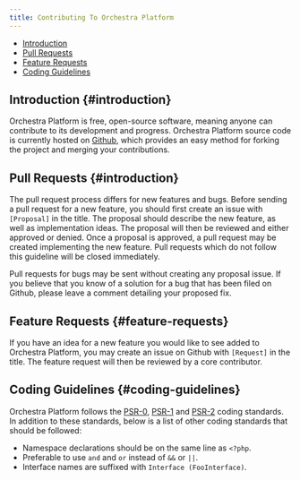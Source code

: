 ```yaml
---
title: Contributing To Orchestra Platform
---
```


* [Introduction](#introduction)
* [Pull Requests](#pull-requests)
* [Feature Requests](#feature-requests)
* [Coding Guidelines](#coding-guidelines)

## Introduction {#introduction}

Orchestra Platform is free, open-source software, meaning anyone can contribute to its development and progress. Orchestra Platform source code is currently hosted on [Github](https://github.com), which provides an easy method for forking the project and merging your contributions.

## Pull Requests {#introduction}

The pull request process differs for new features and bugs. Before sending a pull request for a new feature, you should first create an issue with `[Proposal]` in the title. The proposal should describe the new feature, as well as implementation ideas. The proposal will then be reviewed and either approved or denied. Once a proposal is approved, a pull request may be created implementing the new feature. Pull requests which do not follow this guideline will be closed immediately.

Pull requests for bugs may be sent without creating any proposal issue. If you believe that you know of a solution for a bug that has been filed on Github, please leave a comment detailing your proposed fix.

## Feature Requests {#feature-requests}

If you have an idea for a new feature you would like to see added to Orchestra Platform, you may create an issue on Github with `[Request]` in the title. The feature request will then be reviewed by a core contributor.

## Coding Guidelines {#coding-guidelines}

Orchestra Platform follows the [PSR-0](https://github.com/php-fig/fig-standards/blob/master/accepted/PSR-0.md), [PSR-1](https://github.com/php-fig/fig-standards/blob/master/accepted/PSR-1-basic-coding-standard.md) and [PSR-2](https://github.com/php-fig/fig-standards/blob/master/accepted/PSR-2-coding-style-guide.md) coding standards. In addition to these standards, below is a list of other coding standards that should be followed:

* Namespace declarations should be on the same line as `<?php`.
* Preferable to use `and` and `or` instead of `&&` or `||`.
* Interface names are suffixed with `Interface (FooInterface)`.
